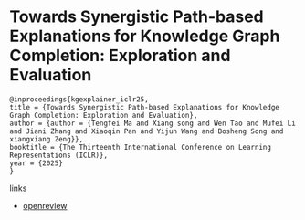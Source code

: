 # Towards Synergistic Path-based Explanations for Knowledge Graph Completion: Exploration and Evaluation

```
@inproceedings{kgexplainer_iclr25,
title = {Towards Synergistic Path-based Explanations for Knowledge Graph Completion: Exploration and Evaluation},
author = {author = {Tengfei Ma and Xiang song and Wen Tao and Mufei Li and Jiani Zhang and Xiaoqin Pan and Yijun Wang and Bosheng Song and xiangxiang Zeng}},
booktitle = {The Thirteenth International Conference on Learning Representations (ICLR)},
year = {2025}
}
```

links
- [openreview](https://openreview.net/forum?id=WQvkqarwXi)
